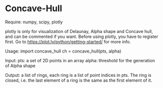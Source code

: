 # Concave-Hull

Require:
  numpy, scipy, plotly

plotly is only for visualization of Delaunay, Alpha shape and Concave hull, and can be commented if you want.
Before using plotly, you have to register first. Go to https://plot.ly/python/getting-started/ for more info.

Usage:
  import concave_hull
  ch = concave_hull(pts, alpha)
  
Input:
  pts: a set of 2D points in an array
  alpha: threshold for the generation of Alpha shape

Output:
  a list of rings, each ring is a list of point indices in pts. The ring is closed, i.e. the last element of a ring is the same as the first element of it.
